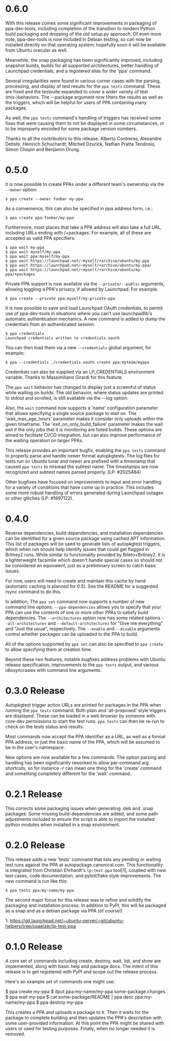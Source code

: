 # 0.6.0 #

With this release comes some significant improvements in packaging of
ppa-dev-tools, including completion of the transition to modern Python
build packaging and dropping of the old setup.py approach.  Of even more
note, ppa-dev-tools is now included in Debian testing, so can now be
installed directly on that operating system; hopefully soon it will be
available from Ubuntu oracular as well.

Meanwhile, the snap packaging has been significantly improved, including
snapshot builds, builds for all supported architectures, better handling
of Launchpad credentials, and a registered alias for the 'ppa' command.

Several irregularities were found in various corner cases with the
parsing, processing, and display of test results for the `ppa tests`
command.  These are fixed and the testsuite expanded to cover a wider
variety of test (mis-)behaviors.  The --package argument now filters the
results as well as the triggers, which will be helpful for users of PPA
containing many packages.

As well, the `ppa tests` command's handling of triggers has received
some fixes that were causing them to not be displayed in some
circumstances, or to be improperly encoded for some package version
numbers.

Thanks to all the contributors to this release: Alberto Contreras,
Alexandre Detiste, Heinrich Schuchardt, Mitchell Dzurick, Nathan Pratta
Teodosio, Simon Chopin and Benjamin Drung.


# 0.5.0 #

It is now possible to create PPAs under a different team's ownership via
the `--owner` option:

    $ ppa create --owner foobar my-ppa

As a convenience, this can also be specified in ppa address form, i.e.:

    $ ppa create ppa:foobar/my-ppa

Furthermore, most places that take a PPA address will also take a full
URL, including URLs ending with /+packages.  For example, all of these
are accepted as valid PPA specifiers:

    $ ppa wait my-ppa
    $ ppa wait myself/my-ppa
    $ ppa wait ppa:myself/my-ppa
    $ ppa wait https://launchpad.net/~myself/+archive/ubuntu/my-ppa
    $ ppa wait https://launchpad.net/~myself/+archive/ubuntu/my-ppa/
    $ ppa wait https://launchpad.net/~myself/+archive/ubuntu/my-ppa/+packages


Private PPA support is now available via the `--private/--public`
arguments, allowing toggling a PPA's privacy, if allowed by Launchpad.
For example:

    $ ppa create --private ppa:myself/my-private-ppa
    

It is now possible to save and load Launchpad OAuth credentials, to
permit use of ppa-dev-tools in situations where you can't use
launchpadlib's automatic authentication mechanics.  A new command is
added to dump the credentials from an authenticated session:

    $ ppa credentials
    Launchpad credentials written to credentials.oauth

You can then load them via a new `--credentials` global argument, for
example:

    $ ppa --credentials ./credentials.oauth create ppa:myteam/myppa

Credentials can also be supplied via an LP_CREDENTIALS environment
variable.  Thanks to Massimiliano Girardi for this feature.


The `ppa wait` behavior has changed to display just a screenful of
status while waiting on builds.  The old behavior, where status updates
are printed to stdout and scrolled, is still available via the --log
option.

Also, the `wait` command now supports a 'name' configuration parameter
that allows specifying a single source package to wait on.  The
'wait_max_age_hours' parameter makes it consider only uploads within the
given timeframe.  The 'exit_on_only_build_failure' parameter makes the
wait exit if the only jobs that it is monitoring are failed builds.
These options are aimed to facilitate CI/CD integration, but can also
improve performance of the waiting operation on larger PPAs.


This release provides an important bugfix, enabling the `ppa tests`
command to properly parse and handle newer format autopkgtests.  The log
files for tests run on Ubuntu lunar and newer are prefixed with a
timestamp that caused `ppa tests` to misread the subtest name.  The
timestamps are now recognized and subtest names parsed properly.
(LP: #2025484)

Other bugfixes have focused on improvements to input and error handling
for a variety of conditions that have come up in practice.  This
includes some more robust handling of errors generated during Launchpad
outages or other glitches (LP: #1997122).


# 0.4.0 #

Reverse dependencies, build dependencies, and installation dependencies
can be identified for a given source package using cached APT
information.  This list of packages will be used to generate lists of
autopkgtest triggers, which when run should help identify issues that
could get flagged in Britney2 runs.  While similar to functionality
provided by Bileto+Britney2, it is a lighterweight facsimile which
doesn't handle special cases so should not be considered an equivalent,
just as a preliminary screen to catch basic issues.

For now, users will need to create and maintain this cache by hand
(automatic caching is planned for 0.5).  See the README for a suggested
rsync command to do this.

In addition, The `ppa set` command now supports a number of new command
line options.  `--ppa-dependencies` allows you to specify that your PPA
can use the contents of one or more other PPAs to satisfy build
dependencies.  The `--architectures` option now has some related options
`--all-architectures` and `--default-architectures` for "Give me
everything" and "Just the usual", respectively.  The `--enable` and
`--disable` arguments control whether packages can be uploaded to the
PPA to build.

All of the options supported by `ppa set` can also be specified to `ppa
create` to allow specifying them at creation time.

Beyond these two features, notable bugfixes address problems with Ubuntu
release specification, improvements to the `ppa tests` output, and
various idiosyncrasies with command line arguments.


# 0.3.0 Release #

Autopkgtest trigger action URLs are printed for packages in the PPA when
running the `ppa tests` command.  Both plain and 'all-proposed' style
triggers are displayed.  These can be loaded in a web browser by someone
with core-dev permissions to start the test runs.  `ppa tests` can then
be re-run to check on the tests status and results.

Most commands now accept the PPA identifier as a URL, as well as a
formal PPA address, or just the basic name of the PPA, which will be
assumed to be in the user's namespace.

New options are now available for a few commands.  The option parsing
and handling has been significantly reworked to allow per-command arg
shortcuts, so for instance -r can mean one thing for the 'create'
command and something completely different for the 'wait' command.


# 0.2.1 Release #

This corrects some packaging issues when generating .deb and .snap
packages:  Some missing build-dependencies are added, and some path
adjustments included to ensure the script is able to import the
installed python modules when installed in a snap environment.


# 0.2.0 Release #

This release adds a new 'tests' command that lists any pending or
waiting test runs against the PPA at autopackage.canonical.com.  This
functionality is integrated from Christian Ehrhardt's `lp-test-ppa`
tool[1], coupled with new test cases, code documentation, and
pylint/flake style improvements.  The new command is run like this:

    $ ppa tests ppa:my-name/my-ppa

The second major focus for this release was to refine and solidify the
packaging and installation process.  In addition to PyPI, this will be
packaged as a snap and as a debian package via PPA (of course!)

1: https://git.launchpad.net/~ubuntu-server/+git/ubuntu-helpers/tree/cpaelzer/lp-test-ppa



# 0.1.0 Release #

A core set of commands including create, destroy, wait, list, and show
are implemented, along with basic help and package docs.  The
intent of this release is to get registered with PyPI and scope out the
release process.

Here's an example set of commands one might use:

   $ ppa create my-ppa
   $ dput ppa:my-name/my-ppa some-package.changes
   $ ppa wait my-ppa
   $ cat some-package/README | ppa desc ppa:my-name/my-ppa
   $ ppa destroy my-ppa

This creates a PPA and uploads a package to it.  Then it waits for the
package to complete building and then updates the PPA's description with
some user-provided information.  At this point the PPA might be shared
with users or used for testing purposes.  Finally, when no longer needed
it is removed.
